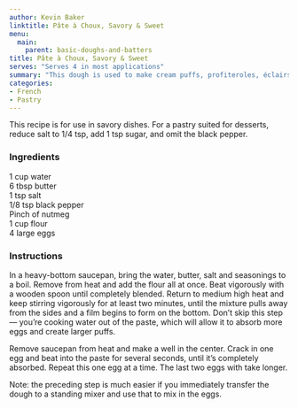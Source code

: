 ```yaml
---
author: Kevin Baker
linktitle: Pâte à Choux, Savory & Sweet
menu:
  main:
    parent: basic-doughs-and-batters
title: Pâte à Choux, Savory & Sweet
serves: "Serves 4 in most applications"
summary: "This dough is used to make cream puffs, profiteroles, éclairs, and any number of other preparations — it’s a great basic French pastry to master. "
categories:
- French
- Pastry
---
```

This recipe is for use in savory dishes.  For a pastry suited for desserts, reduce salt to 1/4 tsp, add 1 tsp sugar, and omit the black pepper.  

### Ingredients

<div class="ingredient-list">

1 cup water  
6 tbsp butter   
1 tsp salt  
1/8 tsp black pepper  
Pinch of nutmeg  
1 cup flour  
4 large eggs  

</div>

### Instructions

In a heavy-bottom saucepan, bring the water, butter, salt and seasonings to a boil.  Remove from heat and add the flour all at once. Beat vigorously with a wooden spoon until completely blended. Return to medium high heat and keep stirring vigorously for at least two minutes, until the mixture pulls away from the sides and a film begins to form on the bottom. Don’t skip this step — you’re cooking water out of the paste, which will allow it to absorb more eggs and create larger puffs.

Remove saucepan from heat and make a well in the center.  Crack in one egg and beat into the paste for several seconds, until it’s completely absorbed.  Repeat this one egg at a time.  The last two eggs with take longer.

Note: the preceding step is much easier if you immediately transfer the dough to a standing mixer and use that to mix in the eggs.